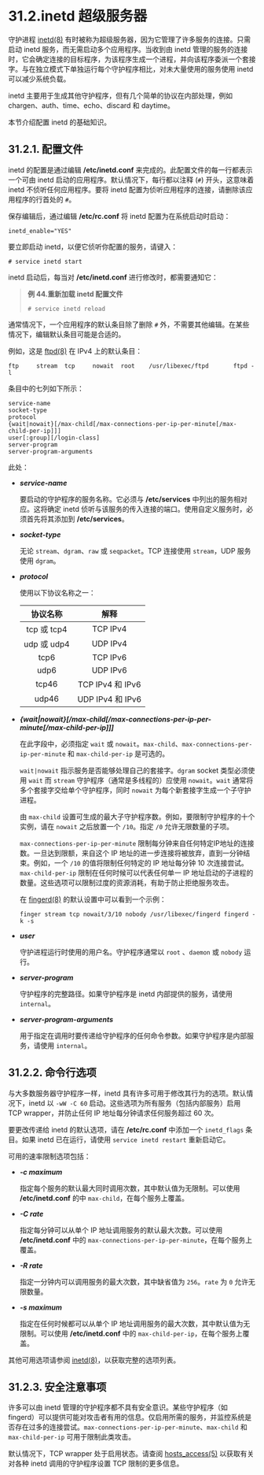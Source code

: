 # 31.2.inetd 超级服务器

守护进程 [inetd(8)](https://www.freebsd.org/cgi/man.cgi?query=inetd\&sektion=8\&format=html) 有时被称为超级服务器，因为它管理了许多服务的连接。只需启动 inetd 服务，而无需启动多个应用程序。当收到由 inetd 管理的服务的连接时，它会确定连接的目标程序，为该程序生成一个进程，并向该程序委派一个套接字。与在独立模式下单独运行每个守护程序相比，对未大量使用的服务使用 inetd 可以减少系统负载。

inetd 主要用于生成其他守护程序，但有几个简单的协议在内部处理，例如 chargen、auth、time、echo、discard 和 daytime。

本节介绍配置 inetd 的基础知识。

## 31.2.1. 配置文件

inetd 的配置是通过编辑 **/etc/inetd.conf** 来完成的。此配置文件的每一行都表示一个可由 inetd 启动的应用程序。默认情况下，每行都以注释 (`#`) 开头，这意味着 inetd 不侦听任何应用程序。要将 inetd 配置为侦听应用程序的连接，请删除该应用程序的行首处的 `#`。

保存编辑后，通过编辑 **/etc/rc.conf** 将 inetd 配置为在系统启动时启动：

```
inetd_enable="YES"
```

要立即启动 inetd，以便它侦听你配置的服务，请键入：

```
# service inetd start
```

inetd 启动后，每当对 **/etc/inetd.conf** 进行修改时，都需要通知它：

> **例 44.重新加载 inetd 配置文件**
>
> ```
> # service inetd reload
> ```

通常情况下，一个应用程序的默认条目除了删除 `#` 外，不需要其他编辑。在某些情况下，编辑默认条目可能是合适的。

例如，这是 [ftpd(8)](https://www.freebsd.org/cgi/man.cgi?query=ftpd\&sektion=8\&format=html) 在 IPv4 上的默认条目：

```
ftp     stream  tcp     nowait  root    /usr/libexec/ftpd       ftpd -l
```

条目中的七列如下所示：

```
service-name
socket-type
protocol
{wait|nowait}[/max-child[/max-connections-per-ip-per-minute[/max-child-per-ip]]]
user[:group][/login-class]
server-program
server-program-arguments
```

此处：

*   _**service-name**_

    要启动的守护程序的服务名称。它必须与 **/etc/services** 中列出的服务相对应。这将确定 inetd 侦听与该服务的传入连接的端口。使用自定义服务时，必须首先将其添加到 **/etc/services**。
*   _**socket-type**_

    无论 `stream`、`dgram`、`raw` 或 `seqpacket`。TCP 连接使用 `stream`，UDP 服务使用 `dgram`。
*   _**protocol**_

    使用以下协议名称之一：

    |    协议名称  |      解释       |
    | :--------: | :-------------: |
    | tcp 或 tcp4 |     TCP IPv4    |
    | udp 或 udp4 |     UDP IPv4    |
    |    tcp6    |     TCP IPv6    |
    |    udp6    |     UDP IPv6    |
    |    tcp46   | TCP IPv4 和 IPv6 |
    |    udp46   | UDP IPv4 和 IPv6 |
*   _**{wait|nowait}\[/max-child\[/max-connections-per-ip-per-minute\[/max-child-per-ip]]]**_

    在此字段中，必须指定 `wait` 或 `nowait`。`max-child`、`max-connections-per-ip-per-minute` 和 `max-child-per-ip` 是可选的。

    `wait|nowait` 指示服务是否能够处理自己的套接字。`dgram` socket 类型必须使用 `wait` 而 `stream` 守护程序（通常是多线程的）应使用 `nowait`。`wait` 通常将多个套接字交给单个守护程序，同时 `nowait` 为每个新套接字生成一个子守护进程。

    由 `max-child` 设置可生成的最大子守护程序数。例如，要限制守护程序的十个实例，请在 `nowait` 之后放置一个 `/10`。指定 `/0` 允许无限数量的子项。

    `max-connections-per-ip-per-minute` 限制每分钟来自任何特定IP地址的连接数。一旦达到限额，来自这个 IP 地址的进一步连接将被放弃，直到一分钟结束。例如，一个 `/10` 的值将限制任何特定的 IP 地址每分钟 10 次连接尝试。 `max-child-per-ip` 限制在任何时候可以代表任何单一 IP 地址启动的子进程的数量。这些选项可以限制过度的资源消耗，有助于防止拒绝服务攻击。

    在 [fingerd(8)](https://www.freebsd.org/cgi/man.cgi?query=fingerd\&sektion=8\&format=html) 的默认设置中可以看到一个示例：

    `finger stream tcp nowait/3/10 nobody /usr/libexec/fingerd fingerd -k -s`
*   _**user**_

    守护进程运行时使用的用户名。守护程序通常以 `root` 、`daemon` 或 `nobody` 运行。
*   _**server-program**_

    守护程序的完整路径。如果守护程序是 inetd 内部提供的服务，请使用 `internal`。
*   _**server-program-arguments**_

    用于指定在调用时要传递给守护程序的任何命令参数。如果守护程序是内部服务，请使用 `internal`。

## 31.2.2. 命令行选项

与大多数服务器守护程序一样，inetd 具有许多可用于修改其行为的选项。默认情况下，inetd 以 `-wW -C 60` 启动。这些选项为所有服务（包括内部服务）启用 TCP wrapper，并防止任何 IP 地址每分钟请求任何服务超过 60 次。

要更改传递给 inetd 的默认选项，请在 **/etc/rc.conf** 中添加一个 `inetd_flags` 条目。如果 inetd 已在运行，请使用 `service inetd restart` 重新启动它。

可用的速率限制选项包括：

*   ***-c maximum***

    指定每个服务的默认最大同时调用次数，其中默认值为无限制。可以使用 **/etc/inetd.conf** 的中 `max-child`，在每个服务上覆盖。
*   ***-C rate***

    指定每分钟可以从单个 IP 地址调用服务的默认最大次数。可以使用 **/etc/inetd.conf** 中的 `max-connections-per-ip-per-minute`，在每个服务上覆盖。
*   ***-R rate***

    指定一分钟内可以调用服务的最大次数，其中缺省值为 `256`。`rate` 为 `0` 允许无限数量。
*   ***-s maximum***

    指定在任何时候都可以从单个 IP 地址调用服务的最大次数，其中默认值为无限制。可以使用 **/etc/inetd.conf** 中的 `max-child-per-ip`，在每个服务上覆盖。

其他可用选项请参阅 [inetd(8)](https://www.freebsd.org/cgi/man.cgi?query=inetd\&sektion=8\&format=html)，以获取完整的选项列表。

## 31.2.3. 安全注意事项

许多可以由 inetd 管理的守护程序都不具有安全意识。某些守护程序（如 fingerd）可以提供可能对攻击者有用的信息。仅启用所需的服务，并监控系统是否存在过多的连接尝试。`max-connections-per-ip-per-minute`、`max-child` 和 `max-child-per-ip` 可用于限制此类攻击。

默认情况下，TCP wrapper 处于启用状态。请查阅 [hosts\_access(5)](https://www.freebsd.org/cgi/man.cgi?query=hosts\_access\&sektion=5\&format=html) 以获取有关对各种 inetd 调用的守护程序设置 TCP 限制的更多信息。
